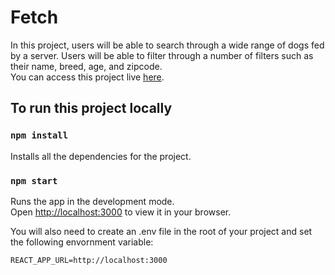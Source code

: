 # Fetch

In this project, users will be able to search through a wide range of dogs fed by a server. Users will be able to filter through a number of filters such as their name, breed, age, and zipcode.\
You can access this project live [here](https://fetch.onrender.com).

## To run this project locally

### `npm install`

Installs all the dependencies for the project.

### `npm start`

Runs the app in the development mode.\
Open [http://localhost:3000](http://localhost:3000) to view it in your browser.

You will also need to create an .env file in the root of your project and set the following envornment variable:

`REACT_APP_URL=http://localhost:3000`
